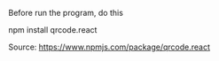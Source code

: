 Before run the program, do this

npm install qrcode.react


Source: https://www.npmjs.com/package/qrcode.react
